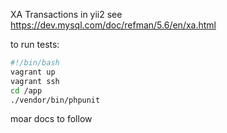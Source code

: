 XA Transactions in yii2
see https://dev.mysql.com/doc/refman/5.6/en/xa.html

to run tests:

```bash
#!/bin/bash
vagrant up
vagrant ssh
cd /app
./vendor/bin/phpunit
```

moar docs to follow
